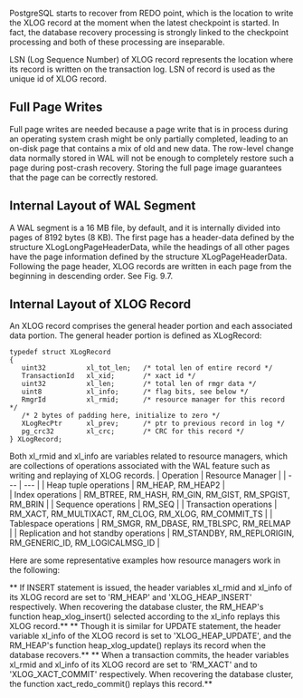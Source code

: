 PostgreSQL starts to recover from REDO point, which is the location to write the XLOG record at the moment when the latest checkpoint is started. In fact, the database recovery processing is strongly linked to the checkpoint processing and both of these processing are inseparable.

LSN (Log Sequence Number) of XLOG record represents the location where its record is written on the transaction log. LSN of record is used as the unique id of XLOG record.

## Full Page Writes

Full page writes are needed because a page write that is in process during an operating system crash might be only partially completed, leading to an on-disk page that contains a mix of old and new data. The row-level change data normally stored in WAL will not be enough to completely restore such a page during post-crash recovery. Storing the full page image guarantees that the page can be correctly restored.

## Internal Layout of WAL Segment

A WAL segment is a 16 MB file, by default, and it is internally divided into pages of 8192 bytes (8 KB). The first page has a header-data defined by the structure XLogLongPageHeaderData, while the headings of all other pages have the page information defined by the structure XLogPageHeaderData. Following the page header, XLOG records are written in each page from the beginning in descending order. See Fig. 9.7.

## Internal Layout of XLOG Record

An XLOG record comprises the general header portion and each associated data portion. The general header portion is defined as XLogRecord:
```
typedef struct XLogRecord
{
   uint32          xl_tot_len;   /* total len of entire record */
   TransactionId   xl_xid;       /* xact id */
   uint32          xl_len;       /* total len of rmgr data */
   uint8           xl_info;      /* flag bits, see below */
   RmgrId          xl_rmid;      /* resource manager for this record */
   /* 2 bytes of padding here, initialize to zero */
   XLogRecPtr      xl_prev;      /* ptr to previous record in log */
   pg_crc32        xl_crc;       /* CRC for this record */
} XLogRecord;
```

Both xl_rmid and xl_info are variables related to resource managers, which are collections of operations associated with the WAL feature such as writing and replaying of XLOG records.
| Operation | Resource Manager |
| --- | --- |
| Heap tuple operations | RM_HEAP, RM_HEAP2 |	
| Index operations	| RM_BTREE, RM_HASH, RM_GIN, RM_GIST, RM_SPGIST, RM_BRIN |
| Sequence operations	| RM_SEQ |
| Transaction operations	| RM_XACT, RM_MULTIXACT, RM_CLOG, RM_XLOG, RM_COMMIT_TS |
| Tablespace operations	| RM_SMGR, RM_DBASE, RM_TBLSPC, RM_RELMAP |
| Replication and hot standby operations	| RM_STANDBY, RM_REPLORIGIN, RM_GENERIC_ID, RM_LOGICALMSG_ID |

Here are some representative examples how resource managers work in the following:

** If INSERT statement is issued, the header variables xl_rmid and xl_info of its XLOG record are set to 'RM_HEAP' and 'XLOG_HEAP_INSERT' respectively. When recovering the database cluster, the RM_HEAP's function heap_xlog_insert() selected according to the xl_info replays this XLOG record.**
** Though it is similar for UPDATE statement, the header variable xl_info of the XLOG record is set to 'XLOG_HEAP_UPDATE', and the RM_HEAP's function heap_xlog_update() replays its record when the database recovers.**
** When a transaction commits, the header variables xl_rmid and xl_info of its XLOG record are set to 'RM_XACT' and to 'XLOG_XACT_COMMIT' respectively. When recovering the database cluster, the function xact_redo_commit() replays this record.**
